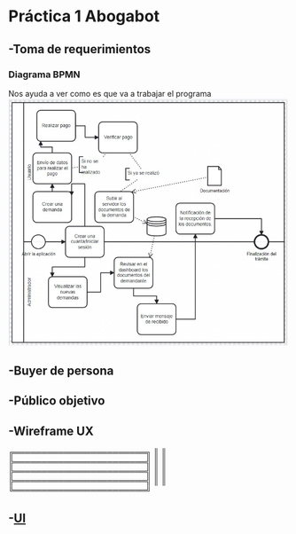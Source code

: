 # Práctica 1 Abogabot 


## -Toma de requerimientos 
### Diagrama BPMN
Nos ayuda a ver como es que va a trabajar el programa
![Image Text](/Practica%201/Recursos/Toma%20de%20requerimientos/Diagrama.jpg)
   
## -Buyer de persona
## -Público objetivo
## -Wireframe UX
╔════════════════════════╗
║                        ║
╠════════════════════════╣
║                        ║
╠════════════════════════╣
║                        ║
╠════════════════════════╣
║                        ║
╚════════════════════════╝

## -[UI](https://www.figma.com/file/NFV30enb6A0a1VDAuxONsP/Ui-Pr%C3%A1ctica-1?node-id=0%3A1)
